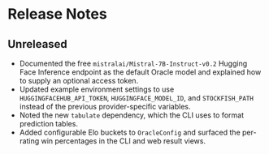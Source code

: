 # Release Notes

## Unreleased

- Documented the free `mistralai/Mistral-7B-Instruct-v0.2` Hugging Face Inference endpoint as the default Oracle model and explained how to supply an optional access token.
- Updated example environment settings to use `HUGGINGFACEHUB_API_TOKEN`, `HUGGINGFACE_MODEL_ID`, and `STOCKFISH_PATH` instead of the previous provider-specific variables.
- Noted the new `tabulate` dependency, which the CLI uses to format prediction tables.
- Added configurable Elo buckets to `OracleConfig` and surfaced the per-rating win percentages in the CLI and web result views.
